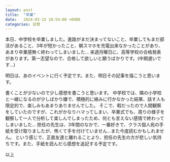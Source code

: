 ```yaml
---
layout: post
title:  "卒業"
date:   2024-03-15 18:54:00 +0900
categories: 日常
---
```

本日、中学校を卒業しました。進路がまだ決まってないこと、卒業してもまだ部活があること、3年が短かったこと、朝スマホを充電出来なかったことがあり、あまり卒業感無く終わってしまいました...
来週月曜日に、高等学校の合格発表があります。第一志望なので、合格して欲しいと願うばかりです。(中期遅いです...)

明日は、あのイベントに行く予定です。また、明日その記事を描こうと思います。

書くことが少ないので少し感想を書こうと思います。
中学校では、隣の小学校と一緒になるのが少しばかり嫌で、積極的に絡みに行かなかった結果、話す人も限定的で、楽しみもあまりありませんでした。
そこで、暇だったので人間観察をしていたのですが、これがかなりハマってしまい、卒業式でも、周りの様子を観察して一人で分析して楽しんでしまったため、何とも言えない感情で終わってしまいました...
担任の先生は、3年間のなかで、一番好きで、クラス個人宛の手紙を受け取りましたが、怖くて手を付けていません...また今度読むかもしれません。
という感じで、正直友達と離れることより、担任の先生の方が悲しい気持ちです。また、手紙を読んだら感想を追記する予定です。

以上
